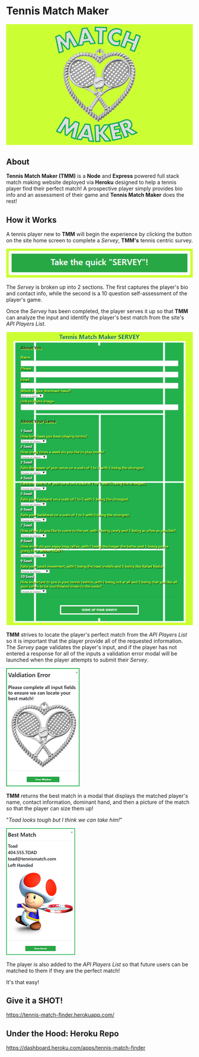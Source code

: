 # Tennis Match Maker

![](app/public/images/logo.png)

## About

**Tennis Match Maker (TMM)** is a **Node** and **Express** powered full stack match making website deployed via **Heroku** designed to help a tennis player find their perfect match!  A prospective player simply provides bio info and an assessment of their game and **Tennis Match Maker** does the rest!

## How it Works
 
A tennis player new to **TMM** will begin the experience by clicking the button on the site home screen to complete a _Servey_, **TMM's** tennis centric survey. 

![](app/public/images/survey.png)

The _Servey_ is broken up into 2 sections.  The first captures the player's bio and contact info, while the second is a 10 question self-assessment of the player's game. 

Once the _Servey_ has been completed, the player serves it up so that **TMM** can analyze the input and identify the player's best match from the site's _API Players List_.

![](app/public/images/serveyscreen.png)

**TMM** strives to locate the player's perfect match from the _API Players List_ so it is important that the player provide all of the requested information.  The _Servey_ page validates the player's input, and if the player has not entered a response for all of the inputs a validation error modal will be launched when the player attempts to submit their _Servey_.

![](app/public/images/validation.png)

**TMM** returns the best match in a modal that displays the matched player's name, contact information, dominant hand, and then a picture of the match so that the player can size them up!  

"_Toad looks tough but I think we can take him!_"

![](app/public/images/matchmodal.png)

The player is also added to the _API Players List_ so that future users can be matched to them if they are the perfect match!

It's that easy!

## Give it a SHOT!

https://tennis-match-finder.herokuapp.com/

## Under the Hood: Heroku Repo

https://dashboard.heroku.com/apps/tennis-match-finder


